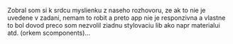 Zobral som si k srdcu myslienku z naseho rozhovoru, ze ak to nie je uvedene v zadani, nemam to robit a preto  app nie je responzivna a vlastne to bol dovod preco som nezvolil ziadnu stylovaciu lib ako napr materialui atd. (orkem scomponents)...
